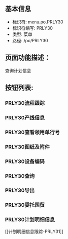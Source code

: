 
## 基本信息

- 标识符: menu.po.PRLY30
- 标识符缩写: PRLY30
- 类型: 菜单
- 路径: /po/PRLY30

## 页面功能描述：

查询计划信息




## 按钮列表:


### PRLY30流程跟踪



### PRLY30产线信息



### PRLY30查看领用单行号



### PRLY30图纸及附件



### PRLY30设备编码



### PRLY30查询



### PRLY30导出



### PRLY30委托国贸



### PRLY30计划明细信息
[[计划明细信息跟踪-PRLY31]]

